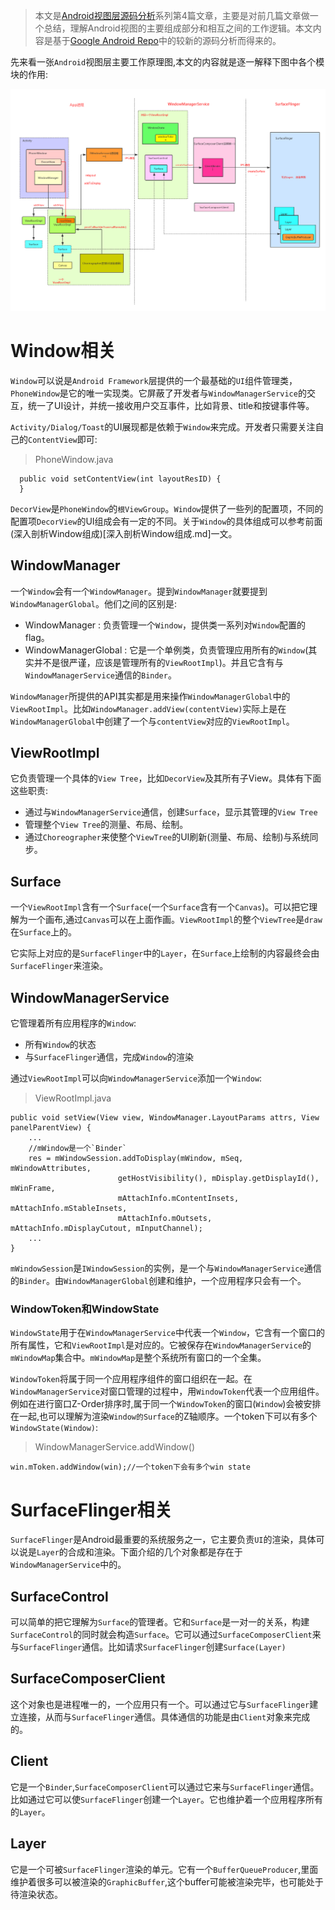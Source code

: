 
>本文是[Android视图层源码分析](https://github.com/SusionSuc/AdvancedAndroid/blob/master/AndroidFramework%E6%BA%90%E7%A0%81%E5%88%86%E6%9E%90/Android%E8%A7%86%E5%9B%BE%E5%B1%82%E6%BA%90%E7%A0%81%E5%88%86%E6%9E%90/README.md)系列第4篇文章，主要是对前几篇文章做一个总结，理解Android视图的主要组成部分和相互之间的工作逻辑。本文内容是基于[Google Android Repo](https://android.googlesource.com/)中的较新的源码分析而得来的。

先来看一张`Android`视图层主要工作原理图,本文的内容就是逐一解释下图中各个模块的作用:

![](picture/Android视图层主要工作原理图.png)

# Window相关

`Window`可以说是`Android Framework`层提供的一个最基础的`UI`组件管理类，`PhoneWindow`是它的唯一实现类。它屏蔽了开发者与`WindowManagerService`的交互，统一了UI设计，并统一接收用户交互事件，比如背景、title和按键事件等。

`Activity/Dialog/Toast`的UI展现都是依赖于`Window`来完成。开发者只需要关注自己的`ContentView`即可:

>PhoneWindow.java
```
  public void setContentView(int layoutResID) {
  }
```

`DecorView`是`PhoneWindow`的`根ViewGroup`。`Window`提供了一些列的配置项，不同的配置项`DecorView`的UI组成会有一定的不同。关于`Window`的具体组成可以参考前面(深入剖析Window组成)[深入剖析Window组成.md]一文。

## WindowManager

一个`Window`会有一个`WindowManager`。提到`WindowManager`就要提到`WindowManagerGlobal`。他们之间的区别是:

- WindowManager : 负责管理一个`Window`，提供类一系列对`Window`配置的flag。
- WindowManagerGlobal : 它是一个单例类，负责管理应用所有的`Window`(其实并不是很严谨，应该是管理所有的`ViewRootImpl`)。并且它含有与`WindowManagerService`通信的`Binder`。

`WindowManager`所提供的API其实都是用来操作`WindowManagerGlobal`中的`ViewRootImpl`。比如`WindowManager.addView(contentView)`实际上是在`WindowManagerGlobal`中创建了一个与`contentView`对应的`ViewRootImpl`。

## ViewRootImpl

它负责管理一个具体的`View Tree`，比如`DecorView`及其所有子View。具体有下面这些职责:

- 通过与`WindowManagerService`通信，创建`Surface`，显示其管理的`View Tree`
- 管理整个`View Tree`的测量、布局、绘制。
- 通过`Choreographer`来使整个`ViewTree`的UI刷新(测量、布局、绘制)与系统同步。

## Surface

一个`ViewRootImpl`含有一个`Surface`(一个`Surface`含有一个`Canvas`)。可以把它理解为一个画布,通过`Canvas`可以在上面作画。`ViewRootImpl`的整个`ViewTree`是`draw`在`Surface`上的。

它实际上对应的是`SurfaceFlinger`中的`Layer`，在`Surface`上绘制的内容最终会由`SurfaceFlinger`来渲染。

## WindowManagerService

它管理着所有应用程序的`Window`:

- 所有`Window`的状态
- 与`SurfaceFlinger`通信，完成`Window`的渲染

通过`ViewRootImpl`可以向`WindowManagerService`添加一个`Window`:

>ViewRootImpl.java
```
public void setView(View view, WindowManager.LayoutParams attrs, View panelParentView) {
    ...
    //mWindow是一个`Binder`
    res = mWindowSession.addToDisplay(mWindow, mSeq, mWindowAttributes,
                        getHostVisibility(), mDisplay.getDisplayId(), mWinFrame,
                        mAttachInfo.mContentInsets, mAttachInfo.mStableInsets,
                        mAttachInfo.mOutsets, mAttachInfo.mDisplayCutout, mInputChannel);
    ...
}
```

`mWindowSession`是`IWindowSession`的实例，是一个与`WindowManagerService`通信的`Binder`。由`WindowManagerGlobal`创建和维护，一个应用程序只会有一个。

### WindowToken和WindowState

`WindowState`用于在`WindowManagerService`中代表一个`Window`，它含有一个窗口的所有属性，它和`ViewRootImpl`是对应的。它被保存在`WindowManagerService`的`mWindowMap`集合中。`mWindowMap`是整个系统所有窗口的一个全集。

`WindowToken`将属于同一个应用程序组件的窗口组织在一起。在`WindowManagerService`对窗口管理的过程中，用`WindowToken`代表一个应用组件。例如在进行窗口Z-Order排序时,属于同一个`WindowToken`的窗口(`Window`)会被安排在一起,也可以理解为渲染`Window的Surface`的Z轴顺序。一个token下可以有多个`WindowState(Window)`:

>WindowManagerService.addWindow()
```
win.mToken.addWindow(win);//一个token下会有多个win state
```

# SurfaceFlinger相关

`SurfaceFlinger`是Android最重要的系统服务之一，它主要负责`UI`的渲染，具体可以说是`Layer`的合成和渲染。下面介绍的几个对象都是存在于`WindowManagerService`中的。

## SurfaceControl

可以简单的把它理解为`Surface`的管理者。它和`Surface`是一对一的关系，构建`SurfaceControl`的同时就会构造`Surface`。它可以通过`SurfaceComposerClient`来与`SurfaceFlinger`通信。比如请求`SurfaceFlinger`创建`Surface(Layer)`

## SurfaceComposerClient

这个对象也是进程唯一的，一个应用只有一个。可以通过它与`SurfaceFlinger`建立连接，从而与`SurfaceFlinger`通信。具体通信的功能是由`Client`对象来完成的。

## Client

它是一个`Binder`,`SurfaceComposerClient`可以通过它来与`SurfaceFlinger`通信。比如通过它可以使`SurfaceFlinger`创建一个`Layer`。它也维护着一个应用程序所有的`Layer`。


## Layer

它是一个可被`SurfaceFlinger`渲染的单元。它有一个`BufferQueueProducer`,里面维护着很多可以被渲染的`GraphicBuffer`,这个buffer可能被渲染完毕，也可能处于待渲染状态。



